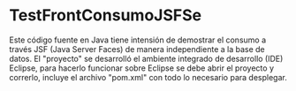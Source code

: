 # TestFrontConsumoJSFSe
Este código fuente en Java tiene intensión de demostrar el consumo a través JSF (Java Server Faces) de manera independiente a la base de datos. El "proyecto" se desarrolló el ambiente integrado de desarrollo (IDE) Eclipse, para hacerlo funcionar sobre Eclipse se debe abrir el proyecto y correrlo, incluye el archivo "pom.xml" con todo lo necesario para desplegar.
